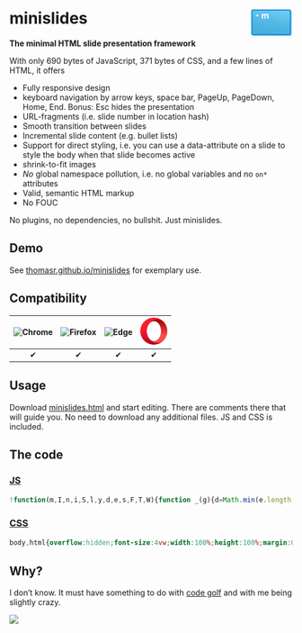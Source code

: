 # minislides    <img alt="minislides logo" src="src/minislides.png" align="right" height="50">

**The minimal HTML slide presentation framework**

With only <span class="js">690</em> bytes of JavaScript, <span class="css">371</span> bytes of CSS, and a few lines of HTML, it offers

* Fully responsive design
* keyboard navigation by arrow keys, space bar, PageUp, PageDown, Home, End.
  Bonus: Esc hides the presentation
* URL-fragments (i.e. slide number in location hash)
* Smooth transition between slides
* Incremental slide content (e.g. bullet lists)
* Support for direct styling, i.e. you can use a data-attribute on a slide to style the body when that slide becomes active
* shrink-to-fit images
* *No* global namespace pollution, i.e. no global variables and no `on*` attributes
* Valid, semantic HTML markup
* No FOUC

No plugins, no dependencies, no bullshit. Just minislides.

## Demo

See [thomasr.github.io/minislides](http://thomasr.github.io/minislides/) for exemplary use. 

## Compatibility

![Chrome](https://raw.githubusercontent.com/alrra/browser-logos/master/chrome/chrome_48x48.png "Google Chrome") | ![Firefox](https://raw.githubusercontent.com/alrra/browser-logos/master/firefox/firefox_48x48.png "Mozilla Firefox") | ![Edge](https://raw.githubusercontent.com/alrra/browser-logos/master/edge/edge_48x48.png "MS Edge") | ![Opera](https://raw.githubusercontent.com/alrra/browser-logos/master/opera/opera_48x48.png "Opera")
:-: | :-: | :-: | :-:
 ✔ |  ✔ | ✔ | ✔ 

## Usage

Download [minislides.html](dist/minislides.html) and start editing. There are comments there that will guide you. No need to download any additional files. JS and CSS is included.

## The code

### [JS](dist/minislides.min.js)
```javascript
!function(m,I,n,i,S,l,y,d,e,s,F,T,W){function _(g){d=Math.min(e.length,g||1),s=e[d-1],e.map.call(s[S+"All"](i),function(t){t[m].remove(n)}),l.hash=d,W.style.background=s[I].bg||"",W[I].slideId=s[I].id||d}function $(a){a=l.hash.substr(1),a!=d&&_(a)}W=y.body,e=Array.from(y[S+"All"]("section")),addEventListener("keydown",function(t,o){T=t.which-32,T&&T-2&&T-7&&T-8||(F=s[S](i+":not(."+n+")"),F?F[m].add(n):_(d+1),o=1),T-1&&T-5&&T-6||(_(d-1),o=1),T+5||(W[m].toggle("muted"),o=1),T-4||(_(1),o=1),T-3||(_(1/0),o=1),o&&t.preventDefault()}),e.map(function(a,t){a.id=t+1}),$(),W[m].add("loaded"),setInterval($,99)}("classList","dataset","revealed",".incremental","querySelector",location,document)
```

### [CSS](dist/minislides.min.css)
```css
body,html{overflow:hidden;font-size:4vw;width:100%;height:100%;margin:0;padding:0}body.loaded{transition:.3s}body.loaded section{transition:opacity .5s}section{position:fixed;top:1vw;bottom:1vw;left:1vw;right:1vw;opacity:0}section:target{z-index:1}body:not(.muted) section:target{opacity:1}img{max-height:100%;max-width:100%}.incremental:not(.revealed){visibility:hidden}
```

## Why?

I don’t know. It must have something to do with [code golf](https://en.wikipedia.org/wiki/Code_golf) and with me being slightly crazy.

[![](https://img.shields.io/github/license/ThomasR/minislides.svg)](LICENSE)
